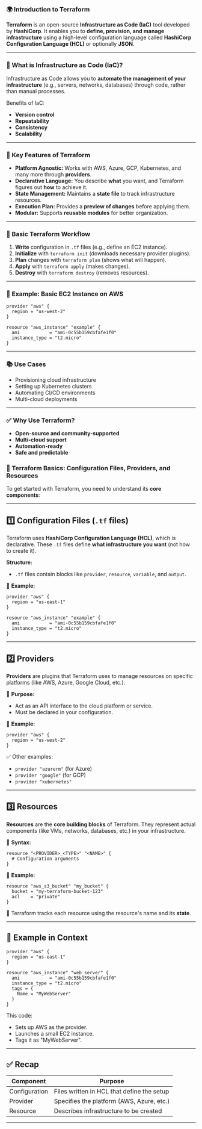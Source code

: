 ### 🌍 Introduction to Terraform

**Terraform** is an open-source **Infrastructure as Code (IaC)** tool developed by **HashiCorp**. It enables you to **define, provision, and manage infrastructure** using a high-level configuration language called **HashiCorp Configuration Language (HCL)** or optionally **JSON**.

---

### 🔧 What is Infrastructure as Code (IaC)?

Infrastructure as Code allows you to **automate the management of your infrastructure** (e.g., servers, networks, databases) through code, rather than manual processes.

Benefits of IaC:

* **Version control**
* **Repeatability**
* **Consistency**
* **Scalability**

---

### 🧱 Key Features of Terraform

* **Platform Agnostic:** Works with AWS, Azure, GCP, Kubernetes, and many more through **providers**.
* **Declarative Language:** You describe **what** you want, and Terraform figures out **how** to achieve it.
* **State Management:** Maintains a **state file** to track infrastructure resources.
* **Execution Plan:** Provides a **preview of changes** before applying them.
* **Modular:** Supports **reusable modules** for better organization.

---

### 📁 Basic Terraform Workflow

1. **Write** configuration in `.tf` files (e.g., define an EC2 instance).
2. **Initialize** with `terraform init` (downloads necessary provider plugins).
3. **Plan** changes with `terraform plan` (shows what will happen).
4. **Apply** with `terraform apply` (makes changes).
5. **Destroy** with `terraform destroy` (removes resources).

---

### 📝 Example: Basic EC2 Instance on AWS

```hcl
provider "aws" {
  region = "us-west-2"
}

resource "aws_instance" "example" {
  ami           = "ami-0c55b159cbfafe1f0"
  instance_type = "t2.micro"
}
```

---

### 📚 Use Cases

* Provisioning cloud infrastructure
* Setting up Kubernetes clusters
* Automating CI/CD environments
* Multi-cloud deployments

---

### ✅ Why Use Terraform?

* **Open-source and community-supported**
* **Multi-cloud support**
* **Automation-ready**
* **Safe and predictable**

### 🌱 Terraform Basics: Configuration Files, Providers, and Resources

To get started with Terraform, you need to understand its **core components**:

---

## 1️⃣ Configuration Files (`.tf` files)

Terraform uses **HashiCorp Configuration Language (HCL)**, which is declarative. These `.tf` files define **what infrastructure you want** (not how to create it).

**Structure:**

* `.tf` files contain blocks like `provider`, `resource`, `variable`, and `output`.

📄 **Example:**

```hcl
provider "aws" {
  region = "us-east-1"
}

resource "aws_instance" "example" {
  ami           = "ami-0c55b159cbfafe1f0"
  instance_type = "t2.micro"
}
```

---

## 2️⃣ Providers

**Providers** are plugins that Terraform uses to manage resources on specific platforms (like AWS, Azure, Google Cloud, etc.).

🧩 **Purpose:**

* Act as an API interface to the cloud platform or service.
* Must be declared in your configuration.

📄 **Example:**

```hcl
provider "aws" {
  region = "us-west-2"
}
```

✅ Other examples:

* `provider "azurerm"` (for Azure)
* `provider "google"` (for GCP)
* `provider "kubernetes"`

---

## 3️⃣ Resources

**Resources** are the **core building blocks** of Terraform. They represent actual components (like VMs, networks, databases, etc.) in your infrastructure.

🧱 **Syntax:**

```hcl
resource "<PROVIDER>_<TYPE>" "<NAME>" {
  # Configuration arguments
}
```

📄 **Example:**

```hcl
resource "aws_s3_bucket" "my_bucket" {
  bucket = "my-terraform-bucket-123"
  acl    = "private"
}
```

🌟 Terraform tracks each resource using the resource's name and its **state**.

---

## 🧪 Example in Context

```hcl
provider "aws" {
  region = "us-east-1"
}

resource "aws_instance" "web_server" {
  ami           = "ami-0c55b159cbfafe1f0"
  instance_type = "t2.micro"
  tags = {
    Name = "MyWebServer"
  }
}
```

This code:

* Sets up AWS as the provider.
* Launches a small EC2 instance.
* Tags it as "MyWebServer".

---

## ✅ Recap

| Component     | Purpose                                    |
| ------------- | ------------------------------------------ |
| Configuration | Files written in HCL that define the setup |
| Provider      | Specifies the platform (AWS, Azure, etc.)  |
| Resource      | Describes infrastructure to be created     |

---



